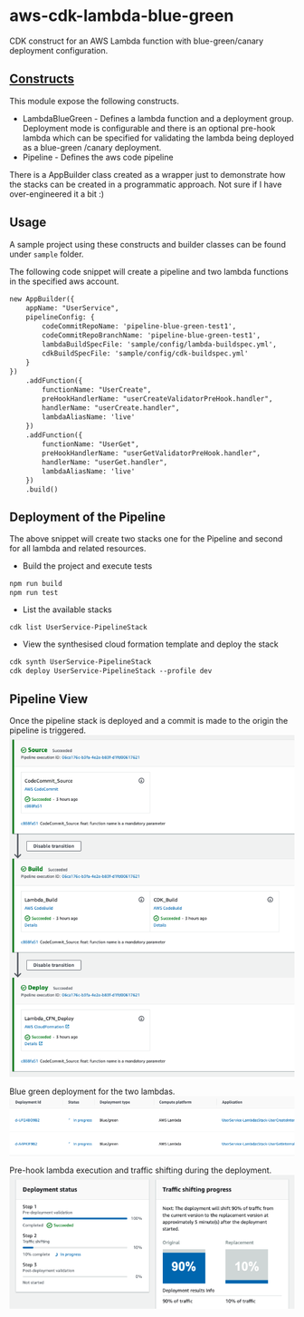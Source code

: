 # aws-cdk-lambda-blue-green
 CDK construct for an AWS Lambda function with blue-green/canary deployment configuration.

## [Constructs](https://docs.aws.amazon.com/cdk/latest/guide/constructs.html)
 This module expose the following constructs.

 * LambdaBlueGreen - Defines a lambda function and a deployment group. Deployment mode is configurable and there is
  an optional pre-hook lambda which can be specified for validating the lambda being deployed as a blue-green
  /canary deployment.
 * Pipeline - Defines the aws code pipeline
 
 There is a AppBuilder class created as a wrapper just to demonstrate how the stacks can be created in a programmatic
  approach. Not sure if I have over-engineered it a bit :)  

## Usage
 A sample project using these constructs and builder classes can be found under `sample` folder.
 
 The following code snippet will create a pipeline and two lambda functions in the specified aws account.
 
 ```
 new AppBuilder({
     appName: "UserService",
     pipelineConfig: {
         codeCommitRepoName: 'pipeline-blue-green-test1',
         codeCommitRepoBranchName: 'pipeline-blue-green-test1',
         lambdaBuildSpecFile: 'sample/config/lambda-buildspec.yml',
         cdkBuildSpecFile: 'sample/config/cdk-buildspec.yml'
     }
 })
     .addFunction({
         functionName: "UserCreate",
         preHookHandlerName: "userCreateValidatorPreHook.handler",
         handlerName: "userCreate.handler",
         lambdaAliasName: 'live'
     })
     .addFunction({
         functionName: "UserGet",
         preHookHandlerName: "userGetValidatorPreHook.handler",
         handlerName: "userGet.handler",
         lambdaAliasName: 'live'
     })
     .build()   
 ``` 
## Deployment of the Pipeline
The above snippet will create two stacks one for the Pipeline and second for all lambda and related resources.

 * Build the project and execute tests
```
npm run build
npm run test
``` 
 * List the available stacks 
```
cdk list UserService-PipelineStack
```
 * View the synthesised cloud formation template and deploy the stack
```
cdk synth UserService-PipelineStack
cdk deploy UserService-PipelineStack --profile dev
``` 

## Pipeline View
Once the pipeline stack is deployed and a commit is made to the origin the pipeline is triggered.
![Pipeline](./screenshots/Pipeline.png)

Blue green deployment for the two lambdas.
![Blue-Green](./screenshots/blue-green.png)

Pre-hook lambda execution and traffic shifting during the deployment.
![Traffic-shifting](./screenshots/traffic-shifting.png)

